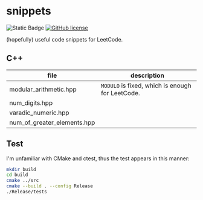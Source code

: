 # snippets

![Static Badge](https://img.shields.io/badge/std-c%2B%2B20-blue)
[![GitHub license](https://img.shields.io/badge/license-MIT-blue.svg)](https://raw.githubusercontent.com/hesic73/snippets/master/LICENSE)

(hopefully) useful code snippets for LeetCode.

## C++

| file                        | description                                      |
| --------------------------- | ------------------------------------------------ |
| modular_arithmetic.hpp      | `MODULO` is fixed, which is enough for LeetCode. |
| num_digits.hpp              |                                                  |
| varadic_numeric.hpp         |                                                  |
| num_of_greater_elements.hpp |                                                  |

## Test

I'm unfamiliar with CMake and ctest, thus the test appears in this manner:

```bash
mkdir build
cd build
cmake ../src
cmake --build . --config Release
./Release/tests
```


